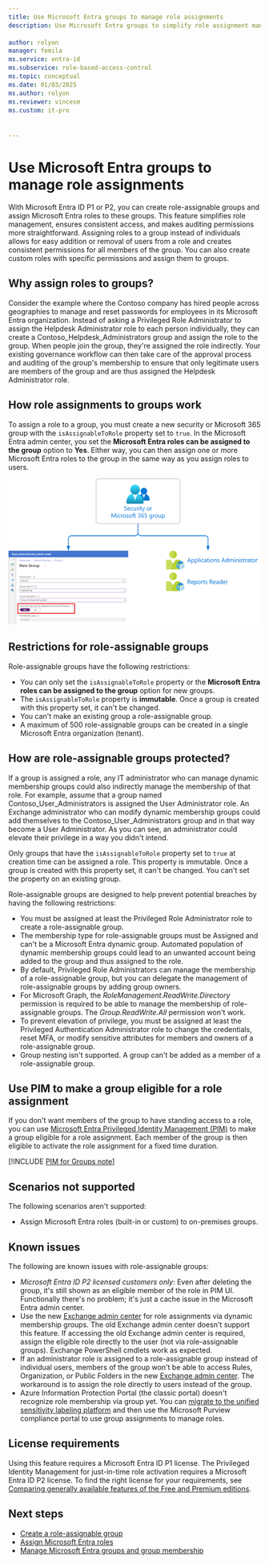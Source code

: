 ```yaml
---
title: Use Microsoft Entra groups to manage role assignments
description: Use Microsoft Entra groups to simplify role assignment management in Microsoft Entra ID.

author: rolyon
manager: femila
ms.service: entra-id
ms.subservice: role-based-access-control
ms.topic: conceptual
ms.date: 01/03/2025
ms.author: rolyon
ms.reviewer: vincesm
ms.custom: it-pro


---
```


# Use Microsoft Entra groups to manage role assignments

With Microsoft Entra ID P1 or P2, you can create role-assignable groups and assign Microsoft Entra roles to these groups. This feature simplifies role management, ensures consistent access, and makes auditing permissions more straightforward. Assigning roles to a group instead of individuals allows for easy addition or removal of users from a role and creates consistent permissions for all members of the group. You can also create custom roles with specific permissions and assign them to groups.

## Why assign roles to groups?

Consider the example where the Contoso company has hired people across geographies to manage and reset passwords for employees in its Microsoft Entra organization. Instead of asking a Privileged Role Administrator to assign the Helpdesk Administrator role to each person individually, they can create a Contoso_Helpdesk_Administrators group and assign the role to the group. When people join the group, they're assigned the role indirectly. Your existing governance workflow can then take care of the approval process and auditing of the group's membership to ensure that only legitimate users are members of the group and are thus assigned the Helpdesk Administrator role.

## How role assignments to groups work

To assign a role to a group, you must create a new security or Microsoft 365 group with the `isAssignableToRole` property set to `true`. In the Microsoft Entra admin center, you set the **Microsoft Entra roles can be assigned to the group** option to **Yes**. Either way, you can then assign one or more Microsoft Entra roles to the group in the same way as you assign roles to users.

![Screenshot of the Roles and administrators page](./media/groups-concept/role-assignable-group.png)

## Restrictions for role-assignable groups

Role-assignable groups have the following restrictions:

- You can only set the `isAssignableToRole` property or the **Microsoft Entra roles can be assigned to the group** option for new groups.
- The `isAssignableToRole` property is **immutable**. Once a group is created with this property set, it can't be changed.
- You can't make an existing group a role-assignable group.
- A maximum of 500 role-assignable groups can be created in a single Microsoft Entra organization (tenant).

## How are role-assignable groups protected?

If a group is assigned a role, any IT administrator who can manage dynamic membership groups could also indirectly manage the membership of that role. For example, assume that a group named Contoso_User_Administrators is assigned the User Administrator role. An Exchange administrator who can modify dynamic membership groups could add themselves to the Contoso_User_Administrators group and in that way become a User Administrator. As you can see, an administrator could elevate their privilege in a way you didn't intend.

Only groups that have the `isAssignableToRole` property set to `true` at creation time can be assigned a role. This property is immutable. Once a group is created with this property set, it can't be changed. You can't set the property on an existing group.

Role-assignable groups are designed to help prevent potential breaches by having the following restrictions:

- You must be assigned at least the Privileged Role Administrator role to create a role-assignable group.
- The membership type for role-assignable groups must be Assigned and can't be a Microsoft Entra dynamic group. Automated population of dynamic membership groups could lead to an unwanted account being added to the group and thus assigned to the role.
- By default, Privileged Role Administrators can manage the membership of a role-assignable group, but you can delegate the management of role-assignable groups by adding group owners.
- For Microsoft Graph, the *RoleManagement.ReadWrite.Directory* permission is required to be able to manage the membership of role-assignable groups. The *Group.ReadWrite.All* permission won't work.
- To prevent elevation of privilege, you must be assigned at least the Privileged Authentication Administrator role to change the credentials, reset MFA, or modify sensitive attributes for members and owners of a role-assignable group.
- Group nesting isn't supported. A group can't be added as a member of a role-assignable group.

## Use PIM to make a group eligible for a role assignment

If you don't want members of the group to have standing access to a role, you can use [Microsoft Entra Privileged Identity Management (PIM)](~/id-governance/privileged-identity-management/pim-configure.md) to make a group eligible for a role assignment. Each member of the group is then eligible to activate the role assignment for a fixed time duration.

[!INCLUDE [PIM for Groups note](~/includes/pim-for-groups-include.md)]

## Scenarios not supported

The following scenarios aren't supported:  

- Assign Microsoft Entra roles (built-in or custom) to on-premises groups.

## Known issues

The following are known issues with role-assignable groups:

- *Microsoft Entra ID P2 licensed customers only*: Even after deleting the group, it's still shown as an eligible member of the role in PIM UI. Functionally there's no problem; it's just a cache issue in the Microsoft Entra admin center.  
- Use the new [Exchange admin center](/exchange/exchange-admin-center) for role assignments via dynamic membership groups. The old Exchange admin center doesn't support this feature. If accessing the old Exchange admin center is required, assign the eligible role directly to the user (not via role-assignable groups). Exchange PowerShell cmdlets work as expected.
- If an administrator role is assigned to a role-assignable group instead of individual users, members of the group won't be able to access Rules, Organization, or Public Folders in the new [Exchange admin center](/exchange/exchange-admin-center). The workaround is to assign the role directly to users instead of the group.
- Azure Information Protection Portal (the classic portal) doesn't recognize role membership via group yet. You can [migrate to the unified sensitivity labeling platform](/azure/information-protection/configure-policy-migrate-labels) and then use the Microsoft Purview compliance portal to use group assignments to manage roles.

## License requirements

Using this feature requires a Microsoft Entra ID P1 license. The Privileged Identity Management for just-in-time role activation requires a Microsoft Entra ID P2 license. To find the right license for your requirements, see [Comparing generally available features of the Free and Premium editions](https://www.microsoft.com/security/business/identity-access-management/azure-ad-pricing).

## Next steps

- [Create a role-assignable group](groups-create-eligible.md)
- [Assign Microsoft Entra roles](manage-roles-portal.md)
- [Manage Microsoft Entra groups and group membership](../../fundamentals/how-to-manage-groups.yml)
